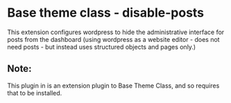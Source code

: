 # Base theme class - disable-posts

This extension configures wordpress to hide the administrative
interface for posts from the dashboard (using wordpress as a website
editor - does not need posts - but instead uses structured objects
and pages only.)

## Note:

This plugin in is an extension plugin to Base Theme Class, and so
requires that to be installed.
